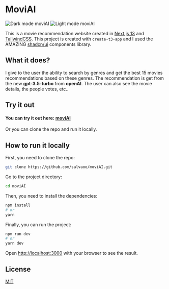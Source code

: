 # MoviAI

![Dark mode moviAI](/dark_mode_moviAI.png)
![Light mode moviAI](/light_mode_moviAI.png)

This is a movie recommendation website created in [Next.js 13](https://beta.nextjs.org/docs/getting-started) and [TailwindCSS](https://tailwindcss.com/). This project is created with `create-t3-app` and I used the AMAZING [shadcn/ui](https://ui.shadcn.com/) components library.

## What it does?

I give to the user the ability to search by genres and get the best 15 movies recommendations based on these genres. The recommendation is get from the new **gpt-3.5-turbo** from **openAI**. The user can also see the movie details, the people votes, etc..

## Try it out

#### You can try it out here: [moviAI](https://movi-ai.vercel.app/)
Or you can clone the repo and run it locally.

## How to run it locally

First, you need to clone the repo:

```bash
git clone https://github.com/salvaoo/moviAI.git
```

Go to the project directory:

```bash
cd moviAI
```

Then, you need to install the dependencies:

```bash
npm install
# or
yarn
```

Finally, you can run the project:

```bash
npm run dev
# or
yarn dev
```

Open [http://localhost:3000](http://localhost:3000) with your browser to see the result.


## License

[MIT](https://choosealicense.com/licenses/mit/)